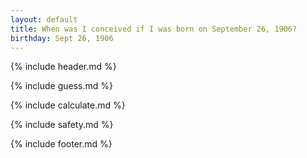 ```yaml
---
layout: default
title: When was I conceived if I was born on September 26, 1906?
birthday: Sept 26, 1906
---
```


{% include header.md %}

{% include guess.md %}

{% include calculate.md %}

{% include safety.md %}

{% include footer.md %}



